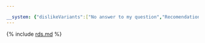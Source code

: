```yaml
---

__system: {"dislikeVariants":["No answer to my question","Recomendations didn't help","The content doesn't match title","Other"]}
---
```

{% include [rds.md](../../_includes/tutorials/mssql-alwayson.md) %}